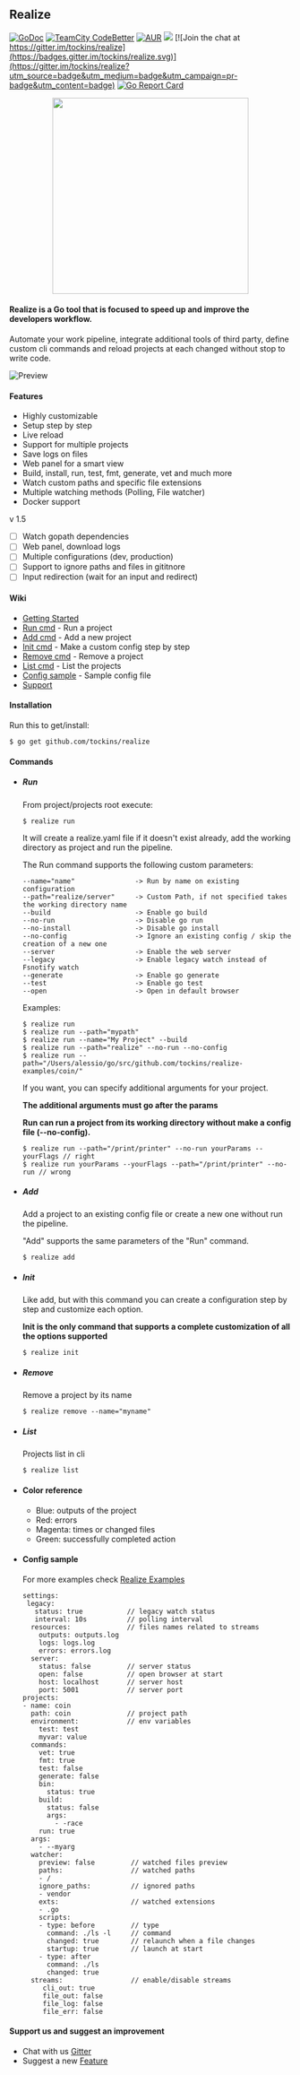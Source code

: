 ## Realize

[![GoDoc](https://img.shields.io/badge/documentation-godoc-blue.svg)](https://godoc.org/github.com/tockins/realize)
[![TeamCity CodeBetter](https://travis-ci.org/tockins/realize.svg?branch=v1)](https://travis-ci.org/tockins/realize)
[![AUR](https://img.shields.io/aur/license/yaourt.svg?maxAge=2592000?style=flat-square)](https://raw.githubusercontent.com/tockins/realize/v1/LICENSE)
[![](https://img.shields.io/badge/realize-examples-yellow.svg)](https://github.com/tockins/realize-examples)
[![Join the chat at https://gitter.im/tockins/realize](https://badges.gitter.im/tockins/realize.svg)](https://gitter.im/tockins/realize?utm_source=badge&utm_medium=badge&utm_campaign=pr-badge&utm_content=badge)
[![Go Report Card](https://goreportcard.com/badge/github.com/tockins/realize)](https://goreportcard.com/report/github.com/tockins/realize)

<p align="center">
<img src="http://i.imgur.com/pkMDtrl.png" width="350px">
</p>

#### Realize is a Go tool that is focused to speed up and improve the developers workflow.

Automate your work pipeline, integrate additional tools of third party, define custom cli commands and reload projects at each changed without stop to write code.

![Preview](http://i.imgur.com/dJbNZjt.gif)

#### Features

- Highly customizable
- Setup step by step
- Live reload
- Support for multiple projects
- Save logs on files
- Web panel for a smart view
- Build, install, run, test, fmt, generate, vet and much more
- Watch custom paths and specific file extensions
- Multiple watching methods (Polling, File watcher)
- Docker support

v 1.5

- [ ] Watch gopath dependencies 
- [ ] Web panel, download logs
- [ ] Multiple configurations (dev, production)
- [ ] Support to ignore paths and files in gititnore
- [ ] Input redirection (wait for an input and redirect)

#### Wiki

- [Getting Started](#installation)
- [Run cmd](#run) - Run a project
- [Add cmd](#add) - Add a new project
- [Init cmd](#init) - Make a custom config step by step
- [Remove cmd](#remove) - Remove a project 
- [List cmd](#list) - List the projects
- [Config sample](#config-sample) - Sample config file
- [Support](#support-us-and-suggest-an-improvement)


#### Installation
Run this to get/install:
```
$ go get github.com/tockins/realize
```
#### Commands

- ##### Run
    From project/projects root execute:
    ```
    $ realize run
    ```
    
    It will create a realize.yaml file if it doesn't exist already, add the working directory as project and run the pipeline.
    
    The Run command supports the following custom parameters:
    
    ```
    --name="name"               -> Run by name on existing configuration
    --path="realize/server"     -> Custom Path, if not specified takes the working directory name    
    --build                     -> Enable go build   
    --no-run                    -> Disable go run
    --no-install                -> Disable go install
    --no-config                 -> Ignore an existing config / skip the creation of a new one
    --server                    -> Enable the web server
    --legacy                    -> Enable legacy watch instead of Fsnotify watch
    --generate                  -> Enable go generate
    --test                      -> Enable go test
    --open                      -> Open in default browser
    ```
    Examples:
    
    ```
    $ realize run
    $ realize run --path="mypath"
    $ realize run --name="My Project" --build
    $ realize run --path="realize" --no-run --no-config
    $ realize run --path="/Users/alessio/go/src/github.com/tockins/realize-examples/coin/"
    ```
    
    If you want, you can specify additional arguments for your project.
    
     **The additional arguments must go after the params**
     
     **Run can run a project from its working directory without make a config file (--no-config).**
    
    ```
    $ realize run --path="/print/printer" --no-run yourParams --yourFlags // right
    $ realize run yourParams --yourFlags --path="/print/printer" --no-run // wrong
    ```
- ##### Add 
    Add a project to an existing config file or create a new one without run the pipeline. 
    
    "Add" supports the same parameters of the "Run" command.
    
    ```
    $ realize add
    ```

- ##### Init 
    Like add, but with this command you can create a configuration step by step and customize each option. 
    
    **Init is the only command that supports a complete customization of all the options supported**
    
    ```
    $ realize init
    ```

- ##### Remove
    Remove a project by its name
    ```
    $ realize remove --name="myname"
    ```

- ##### List
    Projects list in cli
    ```
    $ realize list
    ```

- #### Color reference
    - Blue: outputs of the project
    - Red: errors
    - Magenta: times or changed files
    - Green: successfully completed action


- #### Config sample
    
    For more examples check [Realize Examples](https://github.com/tockins/realize-examples)
    
    ```
    settings:
     legacy:                
       status: true           // legacy watch status
       interval: 10s          // polling interval
      resources:              // files names related to streams
        outputs: outputs.log
        logs: logs.log
        errors: errors.log
      server:
        status: false         // server status 
        open: false           // open browser at start  
        host: localhost       // server host
        port: 5001            // server port  
    projects:
    - name: coin
      path: coin              // project path
      environment:            // env variables
        test: test
        myvar: value
      commands: 
        vet: true
        fmt: true
        test: false
        generate: false
        bin:
          status: true
        build:
          status: false
          args:
            - -race
        run: true
      args:
        - --myarg
      watcher:
        preview: false         // watched files preview
        paths:                 // watched paths 
        - /
        ignore_paths:          // ignored paths 
        - vendor
        exts:                  // watched extensions
        - .go
        scripts:
        - type: before         // type 
          command: ./ls -l     // command
          changed: true        // relaunch when a file changes 
          startup: true        // launch at start
        - type: after
          command: ./ls
          changed: true
      streams:                 // enable/disable streams 
         cli_out: true
         file_out: false
         file_log: false
         file_err: false    

#### Support us and suggest an improvement
- Chat with us [Gitter](https://gitter.im/tockins/realize)
- Suggest a new [Feature](https://github.com/tockins/realize/issues/new)
